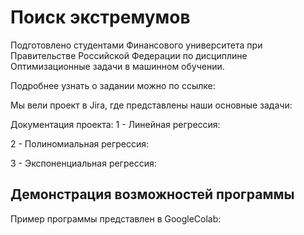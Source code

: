 # Поиск экстремумов
Подготовлено студентами Финансового университета при Правительстве Российской Федерации по дисциплине Оптимизационные задачи в машинном обучении. 

Подробнее узнать о задании можно по ссылке: 

Мы вели проект в Jira, где представлены наши основные задачи: 

Документация проекта:
1 - Линейная регрессия: 

2 - Полиномиальная регрессия: 

3 - Экспоненциальная регрессия: 

## Демонстрация возможностей программы

Пример программы представлен в GoogleColab: 
